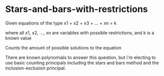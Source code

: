 # Stars-and-bars-with-restrictions

Given equations of the type x1 + x2 + x3 + ... + xn = k

where all x1, x2, ..., xn are variables with possible restrictions, and k is a known value

Counts the amount of possible solutions to the equation

There are known polynomials to answer this question, but i'm electing to use basic counting principals including the stars and bars method and the inclusion-exclusion principal.
